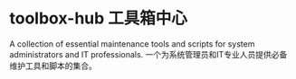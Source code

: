 # toolbox-hub 工具箱中心
A collection of essential maintenance tools and scripts for system administrators and IT professionals.
一个为系统管理员和IT专业人员提供必备维护工具和脚本的集合。
